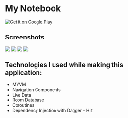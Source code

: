 # My Notebook

<a href='https://play.google.com/store/apps/details?id=com.dogactnrvrdi.notesapp&pcampaignid=pcampaignidMKT-Other-global-all-co-prtnr-py-PartBadge-Mar2515-1' target="blank">
  <img alt='Get it on Google Play' src='https://play.google.com/intl/en_us/badges/static/images/badges/en_badge_web_generic.png'/>
</a>

## Screenshots
![](C:\Users\dogac\OneDrive\Masaüstü\NotesApp\English\google_play_store_english_screenshot_one.jpg)
![](C:\Users\dogac\OneDrive\Masaüstü\NotesApp\English\google_play_store_english_screenshot_two.jpg)
![](C:\Users\dogac\OneDrive\Masaüstü\NotesApp\English\google_play_store_english_screenshot_three.jpg)
![](C:\Users\dogac\OneDrive\Masaüstü\NotesApp\English\google_play_store_english_screenshot_four.jpg)

## Technologies I used while making this application:
- MVVM
- Navigation Components
- Live Data
- Room Database
- Coroutines
- Dependency Injection with Dagger - Hilt
